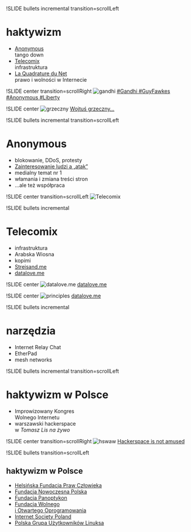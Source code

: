 !SLIDE bullets incremental transition=scrollLeft
# haktywizm
* [Anonymous](http://anonnews.org)<br />tango down
* [Telecomix](http://telecomix.org)<br />infrastruktura
* [La Quadrature du Net](http://www.laquadrature.net)<br />prawo i wolności w Internecie

!SLIDE center transition=scrollRight
![gandhi](gandhi.jpg)
[#Gandhi #GuyFawkes #Anonymous #Liberty](http://sharaquss.soup.io/post/227512387/Gandhi-GuyFawkes-Anonymous-Liberty)

!SLIDE center
![grzeczny](grzeczny.jpg)
[Wojtuś grzeczny…](http://czerski.tumblr.com/post/16857930932)

!SLIDE bullets incremental transition=scrollLeft
# Anonymous
* blokowanie, DDoS, protesty
* [Zainteresowanie ludzi a „atak”](http://prawo.vagla.pl/node/9669)
* medialny temat nr 1
* włamania i zmiana treści stron
* …ale też współpraca

!SLIDE center transition=scrollLeft
![Telecomix](telecomix.png)

!SLIDE bullets incremental
# Telecomix
* infrastruktura
* Arabska Wiosna
* kopimi
* [Streisand.me](http://streisand.me)
* [datalove.me](http://datalove.me)

!SLIDE center
![datalove.me](datalove.png)
[datalove.me](http://datalove.me)

!SLIDE center
![principles](principles.png)
[datalove.me](http://datalove.me)

!SLIDE bullets incremental
# narzędzia
* Internet Relay Chat
* EtherPad
* mesh networks

!SLIDE bullets incremental transition=scrollLeft
# haktywizm w Polsce
* Improwizowany Kongres<br />Wolnego Internetu
* warszawski hackerspace<br />w _Tomasz Lis na żywo_

!SLIDE center transition=scrollRight
![hswaw](hswaw.jpg)
[Hackerspace is not amused](http://hackerspace.pl/blog/2012/02/02/hackerspace-is-not-amused/)

!SLIDE bullets transition=scrollLeft
## haktywizm w Polsce
* [Helsińska Fundacja Praw Człowieka](http://www.hfhr.pl)
* [Fundacja Nowoczesna Polska](http://nowoczesnapolska.org.pl)
* [Fundacja Panoptykon](http://panoptykon.org)
* [Fundacja Wolnego<br />i Otwartego Oprogramowania](http://www.fwioo.pl)
* [Internet Society Poland](http://www.isoc.org.pl)
* [Polska Grupa Użytkowników Linuksa](http://www.linux.org.pl)
